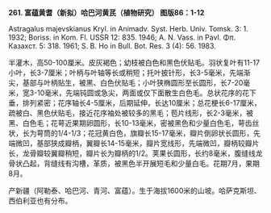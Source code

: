 **261. 富蕴黄耆（新拟）哈巴河黄芪（植物研究） 图版86：1-12**

Astragalus majevskianus Kryl. in Animadv. Syst. Herb. Univ. Tomsk. 3: 1. 1932; Boriss. in Kom. Fl. USSR 12: 835. 1946; A. N. Vass. in Pavl. Φπ. Казахст. 5: 318. 1961; S. B. Ho in Bull. Bot. Res. 3 (4): 56. 1983.

半灌木，高50-100厘米。皮灰褐色；幼枝被白色和黑色伏贴毛。羽状复叶有11-17小叶，长3-7厘米；叶柄与叶轴等长或稍短；托叶披针形，长3-5毫米，先端渐尖，基部与叶柄贴生，被黑、白色伏贴毛；小叶狭椭圆形至长圆形，长7-20毫米，宽3-10毫米，先端钝圆或急尖，两面或仅下面散生白色毛。总状花序的花下垂，排列紧密；花序轴长4-5厘米，后期延伸，长达10厘米；总花梗长6-17厘米，疏被白、黑色伏贴毛，接近花序袖处被较多的黑毛；苞片线形，长2-3毫米，被黑、白色毛；花萼近果期卵圆形，长10-13毫米，密被黑色和少量白色毛，萼齿丝状，长为萼筒的1/4-1/3；花冠黄白色，旗瓣长15-17毫米，瓣片倒卵状长圆形，先端微凹，基部狭成瓣柄，翼瓣长14-15毫米，瓣片宽线形，先端微凹，瓣柄较瓣片长，龙骨瓣较翼瓣稍短，瓣片长为瓣柄的1/2。荚果长圆形，长约8毫米，腹缝线龙骨状凸起，背缝线有沟槽，革质，被黑色半开展短毛和少量白毛。花期7月，果期8月。

产新疆（阿勒泰、哈巴河、青河、富蕴）。生于海拔1600米的山坡。哈萨克斯坦、西伯利亚也有分布。
